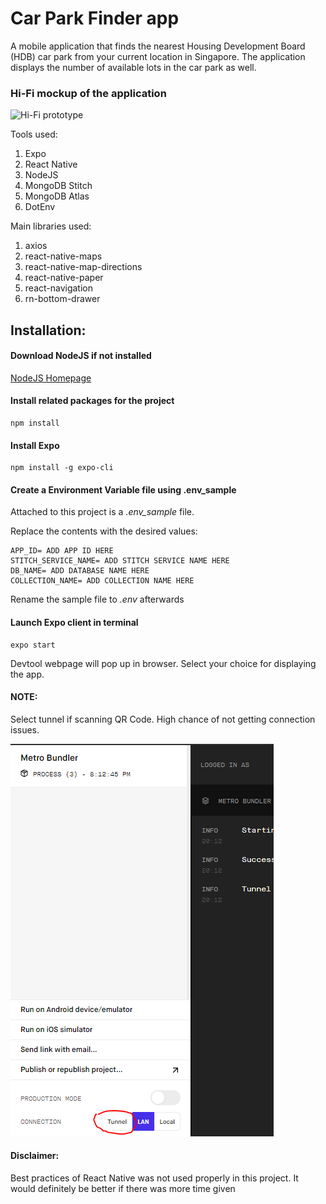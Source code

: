 # Car Park Finder app

A mobile application that finds the nearest Housing Development Board (HDB) car park from your current location in Singapore. The application displays the number of available lots in the car park as well.

### Hi-Fi mockup of the application
![Hi-Fi prototype](./assets/hi-fi-mockup.jpg)

Tools used:

1. Expo
2. React Native
3. NodeJS
4. MongoDB Stitch
5. MongoDB Atlas
6. DotEnv

Main libraries used:

1. axios
2. react-native-maps
3. react-native-map-directions
4. react-native-paper
5. react-navigation
6. rn-bottom-drawer

## Installation:

#### Download NodeJS if not installed

[NodeJS Homepage](https://nodejs.org/)

#### Install related packages for the project

```
npm install
```

#### Install Expo

```
npm install -g expo-cli
```

#### Create a Environment Variable file using .env_sample

Attached to this project is a _.env_sample_ file.

Replace the contents with the desired values:

```
APP_ID= ADD APP ID HERE
STITCH_SERVICE_NAME= ADD STITCH SERVICE NAME HERE
DB_NAME= ADD DATABASE NAME HERE
COLLECTION_NAME= ADD COLLECTION NAME HERE
```

Rename the sample file to _.env_ afterwards

#### Launch Expo client in terminal

```
expo start
```

Devtool webpage will pop up in browser. Select your choice for displaying the app.

#### NOTE:

Select tunnel if scanning QR Code. High chance of not getting connection issues.

![Expo DevTool page](./assets/Expo_devtools.PNG)

#### Disclaimer:

Best practices of React Native was not used properly in this project. It would definitely be better if there was more time given
